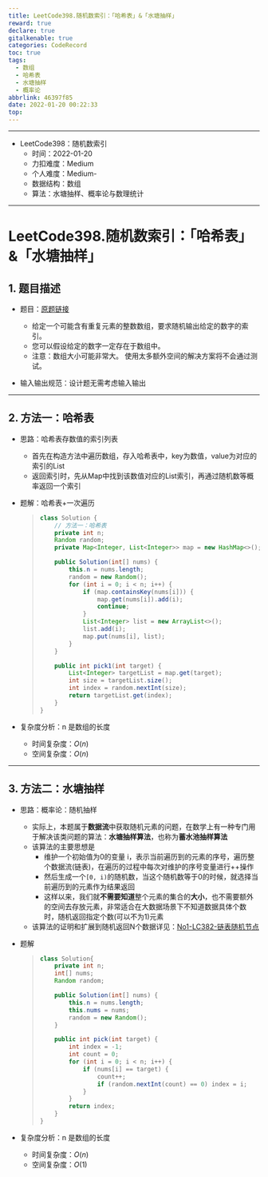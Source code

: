 ```yaml
---
title: LeetCode398.随机数索引：「哈希表」&「水塘抽样」
reward: true
declare: true
gitalkenable: true
categories: CodeRecord
toc: true
tags:
  - 数组
  - 哈希表
  - 水塘抽样
  - 概率论
abbrlink: 46397f85
date: 2022-01-20 00:22:33
top:
---
```

---

* LeetCode398：随机数索引
  * 时间：2022-01-20
  * 力扣难度：Medium
  * 个人难度：Medium-
  * 数据结构：数组
  * 算法：水塘抽样、概率论与数理统计


---

<!-- more -->

# LeetCode398.随机数索引：「哈希表」&「水塘抽样」

## 1. 题目描述

* 题目：[原题链接](https://leetcode-cn.com/problems/random-pick-index/)

  * 给定一个可能含有重复元素的整数数组，要求随机输出给定的数字的索引。 
  * 您可以假设给定的数字一定存在于数组中。
  * 注意：数组大小可能非常大。 使用太多额外空间的解决方案将不会通过测试。

* 输入输出规范：设计题无需考虑输入输出

---

## 2. 方法一：哈希表

* 思路：哈希表存数值的索引列表

  * 首先在构造方法中遍历数组，存入哈希表中，key为数值，value为对应的索引的List
  * 返回索引时，先从Map中找到该数值对应的List索引，再通过随机数等概率返回一个索引
  
* 题解：哈希表+一次遍历

  > ```java
  > class Solution {
  >     // 方法一：哈希表
  >     private int n;
  >     Random random;
  >     private Map<Integer, List<Integer>> map = new HashMap<>();
  > 
  >     public Solution(int[] nums) {
  >         this.n = nums.length;
  >         random = new Random();
  >         for (int i = 0; i < n; i++) {
  >             if (map.containsKey(nums[i])) {
  >                 map.get(nums[i]).add(i);
  >                 continue;
  >             }
  >             List<Integer> list = new ArrayList<>();
  >             list.add(i);
  >             map.put(nums[i], list);
  >         }
  >     }
  > 
  >     public int pick1(int target) {
  >         List<Integer> targetList = map.get(target);
  >         int size = targetList.size();
  >         int index = random.nextInt(size);
  >         return targetList.get(index);
  >     }
  > }
  > ```

* 复杂度分析：n 是数组的长度

  * 时间复杂度：$O(n)$
  * 空间复杂度：$O(n)$

---

## 3. 方法二：水塘抽样

* 思路：概率论：随机抽样

  * 实际上，本题属于**数据流**中获取随机元素的问题，在数学上有一种专门用于解决该类问题的算法：**水塘抽样算法**，也称为**蓄水池抽样算法**
  * 该算法的主要思想是
    * 维护一个初始值为0的变量 i，表示当前遍历到的元素的序号，遍历整个数据流(链表)，在遍历的过程中每次对维护的序号变量进行++操作
    * 然后生成一个`[0, i)`的随机数，当这个随机数等于0的时候，就选择当前遍历到的元素作为结果返回
    * 这样以来，我们就**不需要知道**整个元素的集合的**大小**，也不需要额外的空间去存放元素，非常适合在大数据场景下不知道数据具体个数时，随机返回指定个数(可以不为1)元素
  * 该算法的证明和扩展到随机返回N个数据详见：[No1-LC382-链表随机节点](./No1-LC382-链表随机节点.md)

* 题解

  > ```java
  > class Solution{
  >     private int n;
  >     int[] nums;
  >     Random random;
  > 
  >     public Solution(int[] nums) {
  >         this.n = nums.length;
  >         this.nums = nums;
  >         random = new Random();
  >     }
  > 
  >     public int pick(int target) {
  >         int index = -1;
  >         int count = 0;
  >         for (int i = 0; i < n; i++) {
  >             if (nums[i] == target) {
  >                 count++;
  >                 if (random.nextInt(count) == 0) index = i;
  >             }
  >         }
  >         return index;
  >     }
  > }
  > ```

* 复杂度分析：n 是数组的长度

  * 时间复杂度：$O(n)$
  * 空间复杂度：$O(1)$
